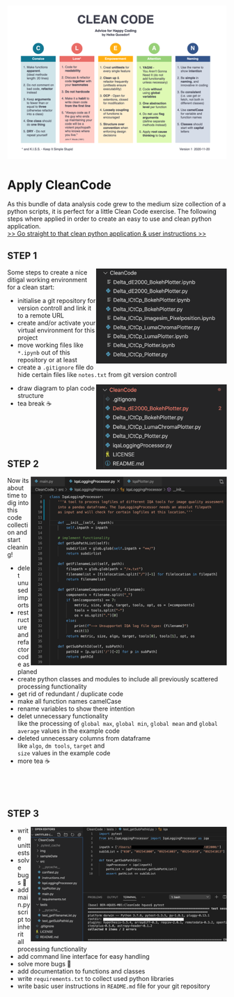 ![CleanCode_CheatSheet](/img/CleanCode_CheatSheet.png "Clean Code Cheat-Sheet")

# Apply CleanCode 

As this bundle of data analysis code grew to the medium size collection of a python scripts, it is perfect for a little Clean Code exercise. The following steps where applied in order to create an easy to use and clean python application. <br>
[>> Go straight to that clean python application & user instructions >>](src/README.md)

## STEP 1


<img align="right" width="300" src="img/screenshot1.png" alt="Original state, collection of python scripts">

Some steps to create a nice ditigal working environment for a clean start:
- initialise a git repository for version controll and link it to a remote URL
- create and/or activate your virtual environment for this project
- move working files like ```*.ipynb``` out of this repository or at least
- create a ```.gitignore``` file do hide certain files like ```notes.txt``` from git version controll

<img align="right" width="300" src="img/screenshot2.png" alt="Initialise git and clean up working files">

- draw diagram to plan code structure
- tea break ☕

<br><br><br><br>

## STEP 2

<img align="right" width="450" src="img/screenshot3.png" alt="Refactoring of code functionality into seperate function.">

Now its about time to dig into this code collection and start cleaning!
- delet unused imports
- restructure and refactor code as planed
- create python classes and modules to include all previously scattered processing functionality
- get rid of redundant / duplicate code
- make all function names camelCase
- rename variables to show there intention
- delet unnecessary functionality <br>
  like the processing of ```global max```, ```global min```, ```global mean``` and ```global average``` values in the example code
- deleted unnecessary columns from dataframe <br>
  like ```algo```, ```dm tools```, ```target``` and <br>```size``` values in the example code
- more tea ☕

<br><br><br>

## STEP 3

<img align="right" width="450" src="img/screenshot4.png" alt="Writing unittests with pytest for individual functions.">

- write unittests
- solve bugs 🐞
- add main.py script to inherit all processing functionality
- add command line interface for easy handling
- solve more bugs 🐜
- add documentation to functions and classes
- write ```requirements.txt``` to collect used python libraries
- write basic user instructions in ```README.md``` file for your git repository

<br><br><br>



